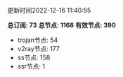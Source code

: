 更新时间2022-12-16 11:40:55

**总订阅: 73**
**总节点: 1168**
**有效节点: 390**
- trojan节点: 54
- v2ray节点: 177
- ss节点: 158
- ssr节点: 1
